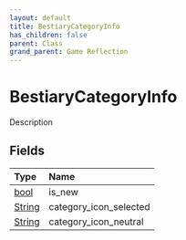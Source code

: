 ```yaml
---
layout: default
title: BestiaryCategoryInfo
has_children: false
parent: Class
grand_parent: Game Reflection
---
```

# BestiaryCategoryInfo
Description 

## Fields

| Type | Name |
|:-------------|:--------------|
| [bool](/docs/game-reflection/components/bool) | is_new |
| [String](/docs/game-reflection/components/string) | category_icon_selected |
| [String](/docs/game-reflection/components/string) | category_icon_neutral |

